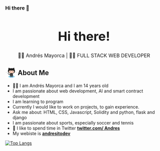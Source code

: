 ### Hi there 👋

<h1 style="font-size: 2.5rem; font-weight: bold; text-align: center;" align='center'>Hi there!</h1> 

<p style="text-align: center; font-size: 1rem;" align='center'>👦🏻 Andrés Mayorca | 👨‍💻 FULL STACK WEB DEVELOPER</p>

<h2 style="display: flex; align-items: center; margin-bottom: 1rem;"><img style="width: 40px; margin: 0;" src="./Octocat.png" alt="🌟" width='40' /> About Me</h2>

- 👨‍💻 I am Andrés Mayorca and I am 14 years old
- I am passionate about web development, AI and smart contract development
- I am learning to program
- Currently I would like to work on projects, to gain experience.
- Ask me about: HTML, CSS, Javascript, Solidity and python, flask and django
- I am passionate about sports, especially soccer and tennis
- 💬 I like to spend time in Twitter **[twitter.com/ Andres](https://twitter.com/andresitodev)**
- My webiste is **[andresitodev](https://andresitodev.github.io/My-Website/)**


[![Top Langs](https://github-readme-stats.vercel.app/api/top-langs/?username=anuraghazra&layout=compact)](https://github.com/anuraghazra/github-readme-stats)


